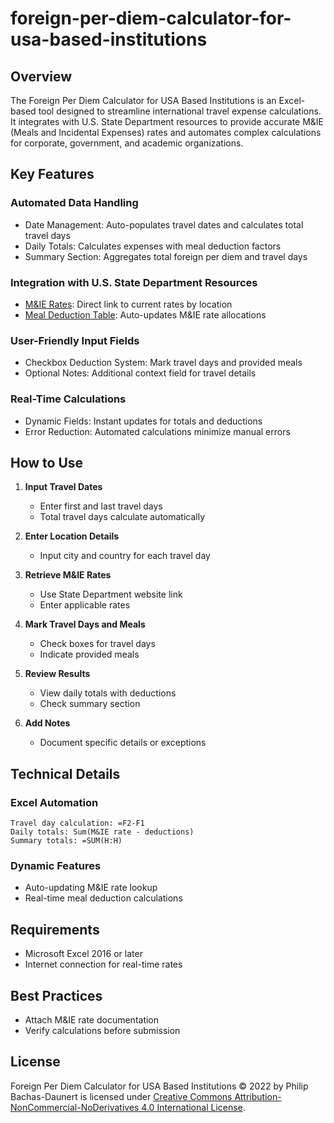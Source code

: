  # foreign-per-diem-calculator-for-usa-based-institutions

## Overview
The Foreign Per Diem Calculator for USA Based Institutions is an Excel-based tool designed to streamline international travel expense calculations. It integrates with U.S. State Department resources to provide accurate M&IE (Meals and Incidental Expenses) rates and automates complex calculations for corporate, government, and academic organizations.

## Key Features

### Automated Data Handling
- Date Management: Auto-populates travel dates and calculates total travel days
- Daily Totals: Calculates expenses with meal deduction factors
- Summary Section: Aggregates total foreign per diem and travel days

### Integration with U.S. State Department Resources
- [M&IE Rates](https://aoprals.state.gov/content.asp?content_id=184&menu_id=78): Direct link to current rates by location
- [Meal Deduction Table](https://aoprals.state.gov/content.asp?content_id=114&menu_id=75): Auto-updates M&IE rate allocations

### User-Friendly Input Fields
- Checkbox Deduction System: Mark travel days and provided meals
- Optional Notes: Additional context field for travel details

### Real-Time Calculations
- Dynamic Fields: Instant updates for totals and deductions
- Error Reduction: Automated calculations minimize manual errors

## How to Use

1. **Input Travel Dates**
   - Enter first and last travel days
   - Total travel days calculate automatically

2. **Enter Location Details**
   - Input city and country for each travel day

3. **Retrieve M&IE Rates**
   - Use State Department website link
   - Enter applicable rates

4. **Mark Travel Days and Meals**
   - Check boxes for travel days
   - Indicate provided meals

5. **Review Results**
   - View daily totals with deductions
   - Check summary section

6. **Add Notes**
   - Document specific details or exceptions

## Technical Details

### Excel Automation
```excel
Travel day calculation: =F2-F1
Daily totals: Sum(M&IE rate - deductions)
Summary totals: =SUM(H:H)
```

### Dynamic Features
- Auto-updating M&IE rate lookup
- Real-time meal deduction calculations

## Requirements
- Microsoft Excel 2016 or later
- Internet connection for real-time rates

## Best Practices
- Attach M&IE rate documentation
- Verify calculations before submission

## License
Foreign Per Diem Calculator for USA Based Institutions © 2022 by Philip Bachas-Daunert is licensed under [Creative Commons Attribution-NonCommercial-NoDerivatives 4.0 International License](https://creativecommons.org/licenses/by-nc-nd/4.0/).
